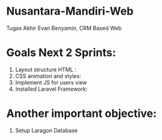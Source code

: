# Nusantara-Mandiri-Web
 Tugas Akhir Evan Benyamin, CRM Based Web

# Goals Next 2 Sprints: 
1. Layout structure HTML : 
2. CSS animation and styles: 
3. Implement JS for users view 
4. Installed Laravel Framework: 

# Another important objective: 
1. Setup Laragon Database 

